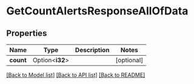 # GetCountAlertsResponseAllOfData

## Properties

Name | Type | Description | Notes
------------ | ------------- | ------------- | -------------
**count** | Option<**i32**> |  | [optional]

[[Back to Model list]](../README.md#documentation-for-models) [[Back to API list]](../README.md#documentation-for-api-endpoints) [[Back to README]](../README.md)


